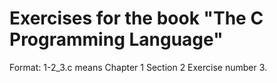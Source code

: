 
# Exercises for the book "The C Programming Language"

Format: 1-2_3.c means Chapter 1 Section 2 Exercise number 3. 
